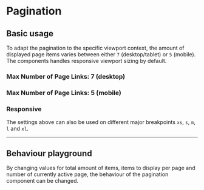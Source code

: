 # Pagination

## Basic usage

To adapt the pagination to the specific viewport context, the amount of displayed page items varies between either `7` (desktop/tablet) or `5` (mobile). The components handles responsive viewport sizing by default.

<Playground :themeable="true">
  <template v-slot="{theme}">
    <p-pagination :theme="theme" total-items-count="500" items-per-page="25" active-page="1"></p-pagination>
  </template>
</Playground>

### Max Number of Page Links: 7 (desktop)
<Playground :themeable="true">
  <template v-slot="{theme}">
    <p-pagination :theme="theme" total-items-count="500" items-per-page="25" active-page="1" max-number-of-page-links="7"></p-pagination>
  </template>
</Playground>

### Max Number of Page Links: 5 (mobile)
<Playground :themeable="true">
  <template v-slot="{theme}">
    <p-pagination :theme="theme" total-items-count="500" items-per-page="25" active-page="1" max-number-of-page-links="5"></p-pagination>
  </template>
</Playground>

### Responsive

The settings above can also be used on different major breakpoints `xs`, `s`, `m`, `l` and `xl`.

<Playground :themeable="true">
  <template v-slot="{theme}">
    <p-pagination :theme="theme" total-items-count="500" items-per-page="25" active-page="1" max-number-of-page-links="{ base: 5, s: 7 }"></p-pagination>
  </template>
</Playground>


--- 

## Behaviour playground
By changing values for total amount of items, items to display per page and number of currently active page, the behaviour of the pagination component can be changed.

<Playground :themeable="true">
  <template v-slot:configurator="{theme}">
    <label style="display:inline-block; margin-right: 16px;">
      <p-text tag="span" size="x-small" :theme="theme">Total items count</p-text>
      <input type="number" v-bind:value="totalItemsCount" v-on:input="totalItemsCount = $event.target.value"/>
    </label>
    <label style="display:inline-block; margin-right: 16px;">
      <p-text tag="span" size="x-small" :theme="theme">Items per page</p-text>
      <input type="number" v-bind:value="itemsPerPage" v-on:input="itemsPerPage = $event.target.value"/>
    </label>
    <label style="display:inline-block">
      <p-text tag="span" size="x-small" :theme="theme">Active page</p-text>
      <input ref="activePage" type="number" v-bind:value="activePage" v-on:input="activePage = $event.target.value"/>
    </label>
  </template>
  <template v-slot:default="{theme}">
    <p-pagination ref="paginationPlayground" :theme="theme" :total-items-count="totalItemsCount" :items-per-page="itemsPerPage" :active-page="activePage"></p-pagination>
  </template>
</Playground>

<script lang="ts">
  import { Component, Vue } from 'vue-property-decorator';
  
  @Component
  export default class PlaygroundPagination extends Vue {
    public totalItemsCount:number = 500;
    public itemsPerPage:number = 25;
    public activePage:number = 1;
  }
</script>